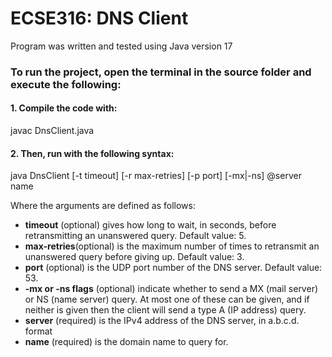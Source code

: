 # ECSE316: DNS Client
Program was written and tested using Java version 17 
### To run the project, open the terminal in the source folder and execute the following:
#### 1. Compile the code with:
javac DnsClient.java
#### 2. Then, run with the following syntax:
java DnsClient [-t timeout] [-r max-retries] [-p port] [-mx|-ns] @server name

Where the arguments are defined as follows:
- **timeout** (optional) gives how long to wait, in seconds, before retransmitting an
unanswered query. Default value: 5.
- **max-retries**(optional) is the maximum number of times to retransmit an
unanswered query before giving up. Default value: 3.
- **port** (optional) is the UDP port number of the DNS server. Default value: 53.
- **-mx or -ns flags** (optional) indicate whether to send a MX (mail server) or NS (name server)
query. At most one of these can be given, and if neither is given then the client will send a
type A (IP address) query.
- **server** (required) is the IPv4 address of the DNS server, in a.b.c.d. format
- **name** (required) is the domain name to query for.
  
